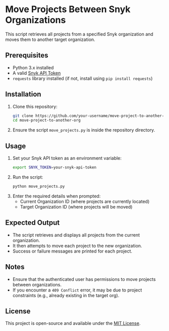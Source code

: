 # Move Projects Between Snyk Organizations

This script retrieves all projects from a specified Snyk organization and moves them to another target organization.

## Prerequisites
- Python 3.x installed
- A valid [Snyk API Token]([https://docs.snyk.io](https://docs.snyk.io/snyk-api/rest-api/authentication-for-api#how-to-obtain-your-personal-token))
- `requests` library installed (if not, install using `pip install requests`)

## Installation
1. Clone this repository:
   ```sh
   git clone https://github.com/your-username/move-project-to-another-org.git
   cd move-project-to-another-org
   ```
2. Ensure the script `move_projects.py` is inside the repository directory.

## Usage
1. Set your Snyk API token as an environment variable:
   ```sh
   export SNYK_TOKEN=your-snyk-api-token
   ```
2. Run the script:
   ```sh
   python move_projects.py
   ```
3. Enter the required details when prompted:
   - Current Organization ID (where projects are currently located)
   - Target Organization ID (where projects will be moved)

## Expected Output
- The script retrieves and displays all projects from the current organization.
- It then attempts to move each project to the new organization.
- Success or failure messages are printed for each project.

## Notes
- Ensure that the authenticated user has permissions to move projects between organizations.
- If you encounter a `409 Conflict` error, it may be due to project constraints (e.g., already existing in the target org).

## License
This project is open-source and available under the [MIT License](LICENSE).
